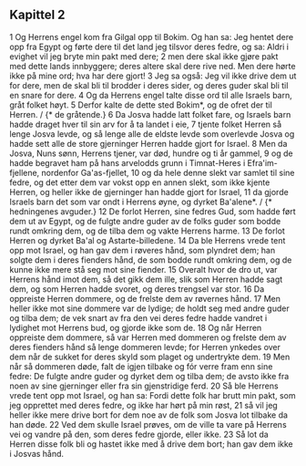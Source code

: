 ## Kapittel 2

1 Og Herrens engel kom fra Gilgal opp til Bokim. Og han sa: Jeg hentet dere opp fra Egypt og førte dere til det land jeg tilsvor deres fedre, og sa: Aldri i evighet vil jeg bryte min pakt med dere;
2 men dere skal ikke gjøre pakt med dette lands innbyggere; deres altere skal dere rive ned. Men dere hørte ikke på mine ord; hva har dere gjort!
3 Jeg sa også: Jeg vil ikke drive dem ut for dere, men de skal bli til brodder i deres sider, og deres guder skal bli til en snare for dere.
4 Og da Herrens engel talte disse ord til alle Israels barn, gråt folket høyt.
5 Derfor kalte de dette sted Bokim*, og de ofret der til Herren. / {* de gråtende.}
6 Da Josva hadde latt folket fare, og Israels barn hadde draget hver til sin arv for å ta landet i eie,
7 tjente folket Herren så lenge Josva levde, og så lenge alle de eldste levde som overlevde Josva og hadde sett alle de store gjerninger Herren hadde gjort for Israel.
8 Men da Josva, Nuns sønn, Herrens tjener, var død, hundre og ti år gammel,
9 og de hadde begravet ham på hans arvelodds grunn i Timnat-Heres i Efra'im-fjellene, nordenfor Ga'as-fjellet,
10 og da hele denne slekt var samlet til sine fedre, og det etter dem var vokst opp en annen slekt, som ikke kjente Herren, og heller ikke de gjerninger han hadde gjort for Israel,
11 da gjorde Israels barn det som var ondt i Herrens øyne, og dyrket Ba'alene*. / {* hedningenes avguder.}
12 De forlot Herren, sine fedres Gud, som hadde ført dem ut av Egypt, og de fulgte andre guder av de folks guder som bodde rundt omkring dem, og de tilba dem og vakte Herrens harme.
13 De forlot Herren og dyrket Ba'al og Astarte-billedene.
14 Da ble Herrens vrede tent opp mot Israel, og han gav dem i røveres hånd, som plyndret dem; han solgte dem i deres fienders hånd, de som bodde rundt omkring dem, og de kunne ikke mere stå seg mot sine fiender.
15 Overalt hvor de dro ut, var Herrens hånd imot dem, så det gikk dem ille, slik som Herren hadde sagt dem, og som Herren hadde svoret, og deres trengsel var stor.
16 Da oppreiste Herren dommere, og de frelste dem av røvernes hånd.
17 Men heller ikke mot sine dommere var de lydige; de holdt seg med andre guder og tilba dem; de vek snart av fra den vei deres fedre hadde vandret i lydighet mot Herrens bud, og gjorde ikke som de.
18 Og når Herren oppreiste dem dommere, så var Herren med dommeren og frelste dem av deres fienders hånd så lenge dommeren levde; for Herren ynkedes over dem når de sukket for deres skyld som plaget og undertrykte dem.
19 Men når så dommeren døde, falt de igjen tilbake og fór verre fram enn sine fedre: De fulgte andre guder og dyrket dem og tilba dem; de avsto ikke fra noen av sine gjerninger eller fra sin gjenstridige ferd.
20 Så ble Herrens vrede tent opp mot Israel, og han sa: Fordi dette folk har brutt min pakt, som jeg opprettet med deres fedre, og ikke har hørt på min røst,
21 så vil jeg heller ikke mere drive bort for dem noe av de folk som Josva lot tilbake da han døde.
22 Ved dem skulle Israel prøves, om de ville ta vare på Herrens vei og vandre på den, som deres fedre gjorde, eller ikke.
23 Så lot da Herren disse folk bli og hastet ikke med å drive dem bort; han gav dem ikke i Josvas hånd.

